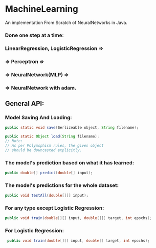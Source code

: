 # MachineLearning
An implementation From Scratch of NeuralNetworks in Java.

### Done one step at a time:

### LinearRegression, LogisticRegression =>

### => Perceptron =>

### => NeuralNetwork(MLP) =>

### => NeuralNetwork with adam.


## General API:

### Model Saving And Loading:
```java
public static void save(Serlizeable object, String filename);

public static Object load(String filename);
// Note:
// As per Polymophism rules, the given object
// should be downcasted explicitly.
```

### The model's prediction based on what it has learned:
```java
public double[] predict(double[] input);
```

### The model's predictions for the whole dataset:
```java
public void testAll(double[][] input);
```

### For any type except Logistic Regression:
```java
public void train(double[][] input, double[][] target, int epochs);
```
### For Logistic Regression:
```java
 public void train(double[][] input, double[] target, int epochs);
```



